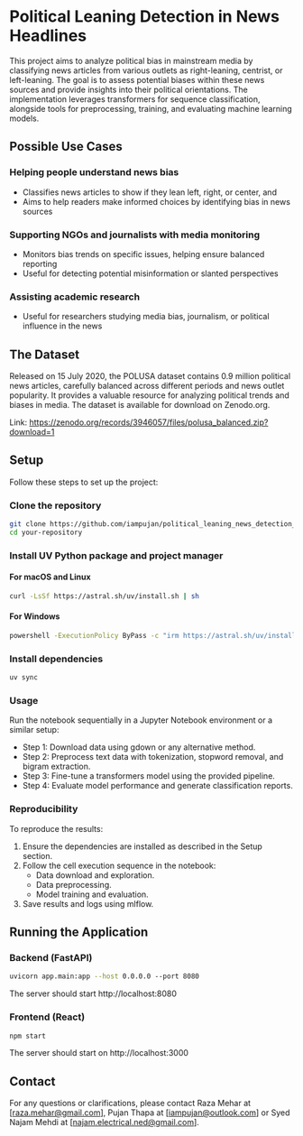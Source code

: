 # Political Leaning Detection in News Headlines
This project aims to analyze political bias in mainstream media by classifying news articles from various outlets as right-leaning, centrist, or left-leaning. The goal is to assess potential biases within these news sources and provide insights into their political orientations. The implementation leverages transformers for sequence classification, alongside tools for preprocessing, training, and evaluating machine learning models.

## Possible Use Cases
### Helping people understand news bias
- Classifies news articles to show if they lean left, right, or center, and 
- Aims to help readers make informed choices by identifying bias in news sources

### Supporting NGOs and journalists with media monitoring
- Monitors bias trends on specific issues, helping ensure balanced reporting
- Useful for detecting potential misinformation or slanted perspectives

### Assisting academic research
- Useful for researchers studying media bias, journalism, or political influence in the news

## The Dataset
Released on 15 July 2020, the POLUSA dataset contains 0.9 million political news articles, carefully balanced across different periods and news outlet popularity. It provides a valuable resource for analyzing political trends and biases in media. The dataset is available for download on Zenodo.org.

Link: https://zenodo.org/records/3946057/files/polusa_balanced.zip?download=1

## Setup
Follow these steps to set up the project:

### Clone the repository
```bash
git clone https://github.com/iampujan/political_leaning_news_detection_backend.git
cd your-repository
```

### Install UV Python package and project manager

#### For macOS and Linux
```bash
curl -LsSf https://astral.sh/uv/install.sh | sh
```
#### For Windows
```bash
powershell -ExecutionPolicy ByPass -c "irm https://astral.sh/uv/install.ps1 | iex"
```

### Install dependencies
```bash
uv sync
```

### Usage
Run the notebook sequentially in a Jupyter Notebook environment or a similar setup:

- Step 1: Download data using gdown or any alternative method.
- Step 2: Preprocess text data with tokenization, stopword removal, and bigram extraction.
- Step 3: Fine-tune a transformers model using the provided pipeline.
- Step 4: Evaluate model performance and generate classification reports.

### Reproducibility
To reproduce the results:

1. Ensure the dependencies are installed as described in the Setup section.
2. Follow the cell execution sequence in the notebook:
   - Data download and exploration.
   - Data preprocessing.
   - Model training and evaluation.
3. Save results and logs using mlflow.

## Running the Application
### Backend (FastAPI)
```bash
uvicorn app.main:app --host 0.0.0.0 --port 8080
```

The server should start http://localhost:8080

### Frontend (React)
```bash
npm start
```
The server should start on http://localhost:3000 

## Contact
For any questions or clarifications, please contact Raza Mehar at [raza.mehar@gmail.com], Pujan Thapa at [iampujan@outlook.com] or Syed Najam Mehdi at [najam.electrical.ned@gmail.com].

